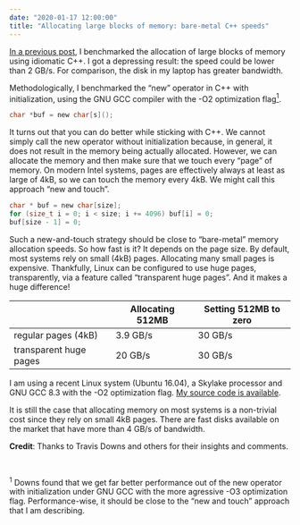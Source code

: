 ```yaml
---
date: "2020-01-17 12:00:00"
title: "Allocating large blocks of memory: bare-metal C++ speeds"
---
```




[In a previous post](/lemire/blog/2020/01/14/how-fast-can-you-allocate-a-large-block-of-memory-in-c/), I benchmarked the allocation of large blocks of memory using idiomatic C++. I got a depressing result: the speed could be lower than 2 GB/s. For comparison, the disk in my laptop has greater bandwidth.

Methodologically, I benchmarked the &ldquo;new&rdquo; operator in C++ with initialization, using the GNU GCC compiler with the -O2 optimization flag<a href="#nefdsafoot1"><sup>1</sup></a>.
```C
char *buf = new char[s]();
```


It turns out that you can do better while sticking with C++. We cannot simply call the new operator without initialization because, in general, it does not result in the memory being actually allocated. However, we can allocate the memory and then make sure that we touch every &ldquo;page&rdquo; of memory. On modern Intel systems, pages are effectively always at least as large of 4kB, so we can touch the memory every 4kB. We might call this approach &ldquo;new and touch&rdquo;.
```C
char * buf = new char[size];
for (size_t i = 0; i < size; i += 4096) buf[i] = 0;
buf[size - 1] = 0;
```


Such a new-and-touch strategy should be close to &ldquo;bare-metal&rdquo; memory allocation speeds. So how fast is it? It depends on the page size. By default, most systems rely on small (4kB) pages. Allocating many small pages is expensive. Thankfully, Linux can be configured to use huge pages, transparently, via a feature called &ldquo;transparent huge pages&rdquo;. And it makes a huge difference!

&nbsp;                   |Allocating 512MB         |Setting 512MB to zero    |
-------------------------|-------------------------|-------------------------|
regular pages (4kB)      |3.9 GB/s                 |30 GB/s                  |
transparent huge pages   |20 GB/s                  |30 GB/s                  |


I am using a recent Linux system (Ubuntu 16.04), a Skylake processor and GNU GCC 8.3 with the -O2 optimization flag. [My source code is available](https://github.com/lemire/Code-used-on-Daniel-Lemire-s-blog/tree/master/2020/01/14).

It is still the case that allocating memory on most systems is a non-trivial cost since they rely on small 4kB pages. There are fast disks available on the market that have more than 4 GB/s of bandwidth.

__Credit__: Thanks to Travis Downs and others for their insights and comments.

&nbsp;

<a name="nefdsafoot1"></a><sup>1</sup> Downs found that we get far better performance out of the new operator with initialization under GNU GCC with the more agressive -O3 optimization flag. Performance-wise, it should be close to the &ldquo;new and touch&rdquo; approach that I am describing.

